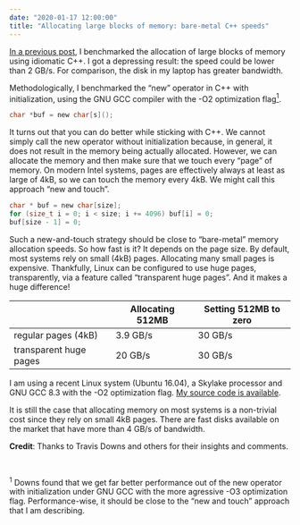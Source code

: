 ```yaml
---
date: "2020-01-17 12:00:00"
title: "Allocating large blocks of memory: bare-metal C++ speeds"
---
```




[In a previous post](/lemire/blog/2020/01/14/how-fast-can-you-allocate-a-large-block-of-memory-in-c/), I benchmarked the allocation of large blocks of memory using idiomatic C++. I got a depressing result: the speed could be lower than 2 GB/s. For comparison, the disk in my laptop has greater bandwidth.

Methodologically, I benchmarked the &ldquo;new&rdquo; operator in C++ with initialization, using the GNU GCC compiler with the -O2 optimization flag<a href="#nefdsafoot1"><sup>1</sup></a>.
```C
char *buf = new char[s]();
```


It turns out that you can do better while sticking with C++. We cannot simply call the new operator without initialization because, in general, it does not result in the memory being actually allocated. However, we can allocate the memory and then make sure that we touch every &ldquo;page&rdquo; of memory. On modern Intel systems, pages are effectively always at least as large of 4kB, so we can touch the memory every 4kB. We might call this approach &ldquo;new and touch&rdquo;.
```C
char * buf = new char[size];
for (size_t i = 0; i < size; i += 4096) buf[i] = 0;
buf[size - 1] = 0;
```


Such a new-and-touch strategy should be close to &ldquo;bare-metal&rdquo; memory allocation speeds. So how fast is it? It depends on the page size. By default, most systems rely on small (4kB) pages. Allocating many small pages is expensive. Thankfully, Linux can be configured to use huge pages, transparently, via a feature called &ldquo;transparent huge pages&rdquo;. And it makes a huge difference!

&nbsp;                   |Allocating 512MB         |Setting 512MB to zero    |
-------------------------|-------------------------|-------------------------|
regular pages (4kB)      |3.9 GB/s                 |30 GB/s                  |
transparent huge pages   |20 GB/s                  |30 GB/s                  |


I am using a recent Linux system (Ubuntu 16.04), a Skylake processor and GNU GCC 8.3 with the -O2 optimization flag. [My source code is available](https://github.com/lemire/Code-used-on-Daniel-Lemire-s-blog/tree/master/2020/01/14).

It is still the case that allocating memory on most systems is a non-trivial cost since they rely on small 4kB pages. There are fast disks available on the market that have more than 4 GB/s of bandwidth.

__Credit__: Thanks to Travis Downs and others for their insights and comments.

&nbsp;

<a name="nefdsafoot1"></a><sup>1</sup> Downs found that we get far better performance out of the new operator with initialization under GNU GCC with the more agressive -O3 optimization flag. Performance-wise, it should be close to the &ldquo;new and touch&rdquo; approach that I am describing.

